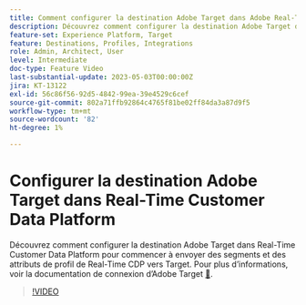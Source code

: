 ```yaml
---
title: Comment configurer la destination Adobe Target dans Adobe Real-Time CDP ?
description: Découvrez comment configurer la destination Adobe Target dans Real-Time Customer Data Platform pour commencer à envoyer des segments et des attributs de profil de Real-Time CDP vers Target.
feature-set: Experience Platform, Target
feature: Destinations, Profiles, Integrations
role: Admin, Architect, User
level: Intermediate
doc-type: Feature Video
last-substantial-update: 2023-05-03T00:00:00Z
jira: KT-13122
exl-id: 56c86f56-92d5-4842-99ea-39e4529c6cef
source-git-commit: 802a71ffb92864c4765f81be02ff84da3a87d9f5
workflow-type: tm+mt
source-wordcount: '82'
ht-degree: 1%

---
```


# Configurer la destination Adobe Target dans Real-Time Customer Data Platform

Découvrez comment configurer la destination Adobe Target dans Real-Time Customer Data Platform pour commencer à envoyer des segments et des attributs de profil de Real-Time CDP vers Target. Pour plus d’informations, voir la documentation de connexion d’Adobe Target [&#128279;](https://experienceleague.adobe.com/docs/experience-platform/destinations/catalog/personalization/adobe-target-connection.html?lang=fr).

>[!VIDEO](https://video.tv.adobe.com/v/3449795/?learn=on&captions=fre_fr)
